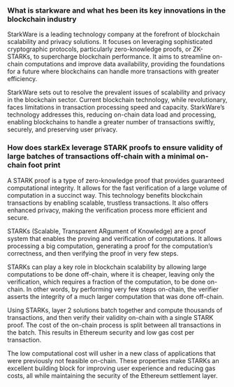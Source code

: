 ### What is starkware and what hes been its key innovations in the blockchain industry

StarkWare is a leading technology company at the forefront of blockchain scalability and privacy solutions. It focuses on leveraging sophisticated cryptographic protocols, particularly zero-knowledge proofs, or ZK-STARKs, to supercharge blockchain performance. It aims to streamline on-chain computations and improve data availability, providing the foundations for a future where blockchains can handle more transactions with greater efficiency.

StarkWare sets out to resolve the prevalent issues of scalability and privacy in the blockchain sector. Current blockchain technology, while revolutionary, faces limitations in transaction processing speed and capacity. StarkWare’s technology addresses this, reducing on-chain data load and processing, enabling blockchains to handle a greater number of transactions swiftly, securely, and preserving user privacy.

### How does starkEx leverage STARK proofs to ensure validity of large batches of transactions off-chain with a minimal on-chain foot print

A STARK proof is a type of zero-knowledge proof that provides guaranteed computational integrity. It allows for the fast verification of a large volume of computation in a succinct way. This technology benefits blockchain transactions by enabling scalable, trustless transactions. It also offers enhanced privacy, making the verification process more efficient and secure.

STARKs (Scalable, Transparent ARgument of Knowledge) are a proof system that enables the proving and verification of computations. It allows processing a big computation, generating a proof for the computation’s correctness, and then verifying the proof in very few steps.

STARKs can play a key role in blockchain scalability by allowing large computations to be done off-chain, where it is cheaper, leaving only the verification, which requires a fraction of the computation, to be done on-chain. In other words, by performing very few steps on-chain, the verifier asserts the integrity of a much larger computation that was done off-chain.

Using STARKs, layer 2 solutions batch together and compute thousands of transactions, and then verify their validity on-chain with a single STARK proof. The cost of the on-chain process is split between all transactions in the batch. This results in Ethereum security and low gas cost per transaction.

The low computational cost will usher in a new class of applications that were previously not feasible on-chain. These properties make STARKs an excellent building block for improving user experience and reducing gas costs, all while maintaining the security of the Ethereum settlement layer.
